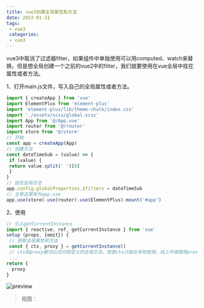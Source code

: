 ```yaml
---
title: vue3创建全局属性和方法
date: 2022-01-31
tags:
 - vue3
 categories:
 - vue3
---
```


vue3中取消了过滤器filter，如果组件中单独使用可以用computed、watch来替换。但是想全局创建一个之前的vue2中的filter，我们就要使用在vue全局中挂在属性或者方法。

1、打开main.js文件，写入自己的全局属性或者方法。

```js
import { createApp } from 'vue'
import ElementPlus from 'element-plus'
import 'element-plus/lib/theme-chalk/index.css'
import './assets/scss/global.scss'
import App from '@/App.vue'
import router from '@/router'
import store from '@/store'
// 开始
const app = createApp(App)
// 创建方法
const dateTimeSub = (value) => {
 if (value) {
 return value.split(' ')[0]
 }
}
// 挂在全局方法
app.config.globalProperties.$filters = dateTimeSub
// 主意这里改为app.use
app.use(store).use(router).use(ElementPlus).mount('#app')
```

2、使用

```js
// 引入getCurrentInstance
import { reactive, ref, getCurrentInstance } from 'vue'
setup (props, {emit}) {
 // 获取全局属性和方法
 const { ctx, proxy } = getCurrentInstance()
 // ctx和proxy都可以访问到定义的全局方法，但是ctx只能在本地使用，线上环境使用proxy
 ...
return {
  proxy
}
```

![preview](https://segmentfault.com/img/bVcSWgI/view)

> 视图：

<template>
  <div>{{proxy.$filters('2020-06-22 10:55')}}<div>
</template>
